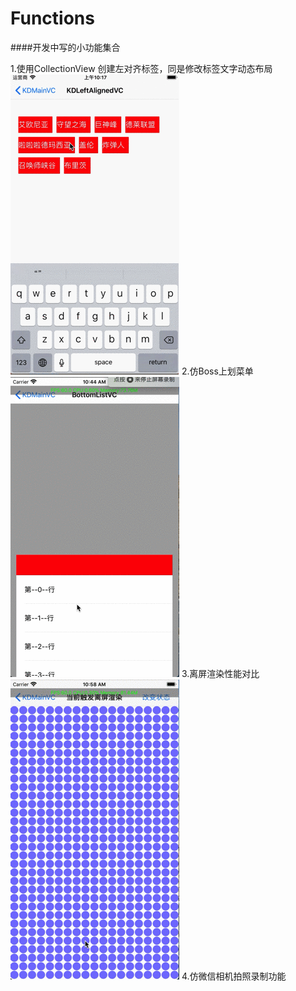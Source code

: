 # Functions
####开发中写的小功能集合

1.使用CollectionView 创建左对齐标签，同是修改标签文字动态布局
![](https://github.com/TheAlwaysHaveYou/Functions/raw/master/Gif/1_KDLeftAlignedVC.gif)
2.仿Boss上划菜单
![](https://github.com/TheAlwaysHaveYou/Functions/raw/master/Gif/2_BottomListVC.gif)
3.离屏渲染性能对比
![](https://github.com/TheAlwaysHaveYou/Functions/raw/master/Gif/3_OnScreenRenderVC.gif)
4.仿微信相机拍照录制功能
